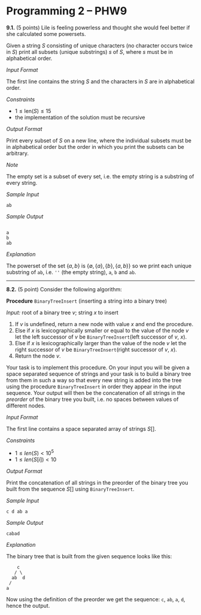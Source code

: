 # Programming 2 &ndash; PHW9

**9.1.** (5 points) Lile is feeling powerless and thought she would feel better if she calculated some powersets.

Given a string $S$ consisting of unique characters (no character occurs twice in $S$) print all subsets (unique substrings) $s$ of $S$, where $s$ must be in alphabetical order.

_Input Format_

The first line contains the string $S$ and the characters in $S$ are in alphabetical order.

_Constraints_

* $1 \le \mathrm{len}(S) \le 15$
* the implementation of the solution must be recursive

_Output Format_

Print every subset of $S$ on a new line, where the individual subsets must be in alphabetical order but the order in which you print the subsets can be arbitrary.

_Note_

The empty set is a subset of every set, i.e. the empty string is a substring of every string.

_Sample Input_

```
ab
```

_Sample Output_

```

a
b
ab
```

_Explanation_

The powerset of the set $\{a,b\}$ is $\{\emptyset, \{ a \}, \{ b \}, \{ a,b \} \}$ so we print each unique substring of `ab`, i.e. `''` (the empty string), `a`, `b` and `ab`.

---

**8.2.** (5 point) Consider the following algorithm:

**Procedure** `BinaryTreeInsert` (inserting a string into a binary tree)

*Input:* root of a binary tree $v$; string $x$ to insert

1. If $v$ is undefined, return a new node with value $x$ and end the procedure.
2. Else if $x$ is lexicographically smaller or equal to the value of the node $v$ let the left successor of $v$ be `BinaryTreeInsert`(left successor of $v$, $x$).
3. Else if $x$ is lexicographically larger than the value of the node $v$ let the right successor of $v$ be `BinaryTreeInsert`(right successor of $v$, $x$).
4. Return the node $v$.


Your task is to implement this procedure. On your input you will be given a space separated sequence of strings and your task is to build a binary tree from them in such a way so that every new string is added into the tree using the procedure `BinaryTreeInsert` in order they appear in the input sequence. Your output will then be the concatenation of all strings in the *preorder* of the binary tree you built, i.e. no spaces between values of different nodes.

_Input Format_

The first line contains a space separated array of strings $S[]$.

_Constraints_

* $1 \le len(S) < 10^5$
* $1 \le len(S[i]) < 10$

_Output Format_

Print the concatenation of all strings in the preorder of the binary tree you built from the sequence $S[]$ using `BinaryTreeInsert`.

_Sample Input_

```
c d ab a
```

_Sample Output_

```
cabad
```

_Explanation_

The binary tree that is built from the given sequence looks like this:

```
    c
   / \
  ab  d
 /  
a 
```

Now using the definition of the preorder we get the sequence: `c`, `ab`, `a`, `d`, hence the output.
